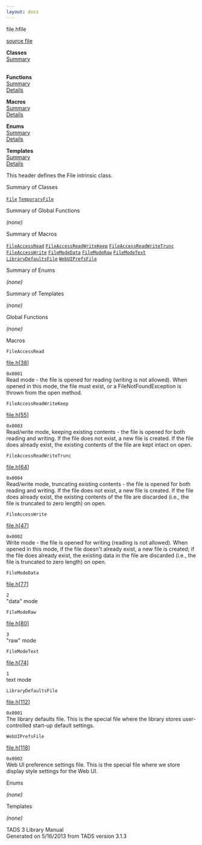 ```yaml
---
layout: docs
---
```

<span class="title">file.h</span><span class="type">file</span>

[source file](../source/file.h.html)

**Classes**  
[Summary](#_ClassSummary_)  
 

**Functions**  
[Summary](#_FunctionSummary_)  
[Details](#_Functions_)

**Macros**  
[Summary](#_MacroSummary_)  
[Details](#_Macros_)

**Enums**  
[Summary](#_EnumSummary_)  
[Details](#_Enums_)

**Templates**  
[Summary](#_TemplateSummary_)  
[Details](#_Templates_)



This header defines the File intrinsic class.



<span id="_ClassSummary_"></span>



<span class="hdln">Summary of Classes</span>  



[`File`](../object/File.html) [`TemporaryFile`](../object/TemporaryFile.html)
<span id="FunctionSummary_"></span>



<span class="hdln">Summary of Global Functions</span>  



*(none)* <span id="_MacroSummary_"></span>



<span class="hdln">Summary of Macros</span>  



[`FileAccessRead`](#FileAccessRead) [`FileAccessReadWriteKeep`](#FileAccessReadWriteKeep) [`FileAccessReadWriteTrunc`](#FileAccessReadWriteTrunc) [`FileAccessWrite`](#FileAccessWrite) [`FileModeData`](#FileModeData) [`FileModeRaw`](#FileModeRaw) [`FileModeText`](#FileModeText) [`LibraryDefaultsFile`](#LibraryDefaultsFile) [`WebUIPrefsFile`](#WebUIPrefsFile)

<span id="_EnumSummary_"></span>



<span class="hdln">Summary of Enums</span>  



*(none)* <span id="_TemplateSummary_"></span>



<span class="hdln">Summary of Templates</span>  



*(none)* <span id="_Functions_"></span>



<span class="hdln">Global Functions</span>  



*(none)* <span id="_Macros_"></span>



<span class="hdln">Macros</span>  



<span id="FileAccessRead"></span>

`FileAccessRead`

[file.h](../file/file.h.html)\[[38](../source/file.h.html#38)\]



`0x0001`  
Read mode - the file is opened for reading (writing is not allowed).
When opened in this mode, the file must exist, or a
FileNotFoundException is thrown from the open method.



<span id="FileAccessReadWriteKeep"></span>

`FileAccessReadWriteKeep`

[file.h](../file/file.h.html)\[[55](../source/file.h.html#55)\]



`0x0003`  
Read/write mode, keeping existing contents - the file is opened for both
reading and writing. If the file does not exist, a new file is created.
If the file does already exist, the existing contents of the file are
kept intact on open.



<span id="FileAccessReadWriteTrunc"></span>

`FileAccessReadWriteTrunc`

[file.h](../file/file.h.html)\[[64](../source/file.h.html#64)\]



`0x0004`  
Read/write mode, truncating existing contents - the file is opened for
both reading and writing. If the file does not exist, a new file is
created. If the file does already exist, the existing contents of the
file are discarded (i.e., the file is truncated to zero length) on open.



<span id="FileAccessWrite"></span>

`FileAccessWrite`

[file.h](../file/file.h.html)\[[47](../source/file.h.html#47)\]



`0x0002`  
Write mode - the file is opened for writing (reading is not allowed).
When opened in this mode, if the file doesn't already exist, a new file
is created; if the file does already exist, the existing data in the
file are discarded (i.e., the file is truncated to zero length) on open.



<span id="FileModeData"></span>

`FileModeData`

[file.h](../file/file.h.html)\[[77](../source/file.h.html#77)\]



`2`  
"data" mode



<span id="FileModeRaw"></span>

`FileModeRaw`

[file.h](../file/file.h.html)\[[80](../source/file.h.html#80)\]



`3`  
"raw" mode



<span id="FileModeText"></span>

`FileModeText`

[file.h](../file/file.h.html)\[[74](../source/file.h.html#74)\]



`1`  
text mode



<span id="LibraryDefaultsFile"></span>

`LibraryDefaultsFile`

[file.h](../file/file.h.html)\[[112](../source/file.h.html#112)\]



`0x0001`  
The library defaults file. This is the special file where the library
stores user-controlled start-up default settings.



<span id="WebUIPrefsFile"></span>

`WebUIPrefsFile`

[file.h](../file/file.h.html)\[[118](../source/file.h.html#118)\]



`0x0002`  
Web UI preference settings file. This is the special file where we store
display style settings for the Web UI.



<span id="_Enums_"></span>



<span class="hdln">Enums</span>  



*(none)* <span id="_Templates_"></span>



<span class="hdln">Templates</span>  



*(none)*



TADS 3 Library Manual  
Generated on 5/16/2013 from TADS version 3.1.3


